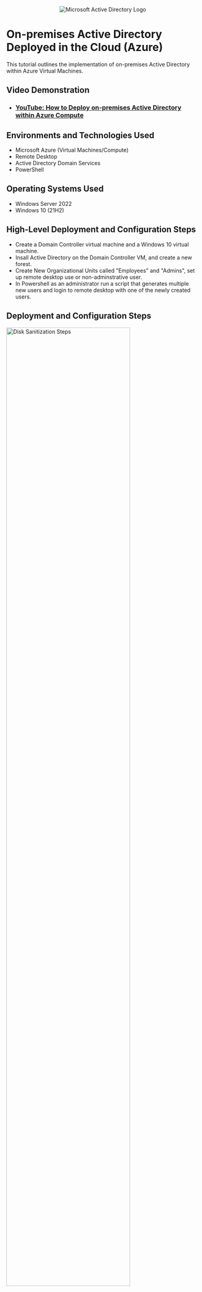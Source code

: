 <p align="center">
<img src="https://i.imgur.com/pU5A58S.png" alt="Microsoft Active Directory Logo"/>
</p>

<h1>On-premises Active Directory Deployed in the Cloud (Azure)</h1>
This tutorial outlines the implementation of on-premises Active Directory within Azure Virtual Machines.<br />


<h2>Video Demonstration</h2>

- ### [YouTube: How to Deploy on-premises Active Directory within Azure Compute](https://www.youtube.com)

<h2>Environments and Technologies Used</h2>

- Microsoft Azure (Virtual Machines/Compute)
- Remote Desktop
- Active Directory Domain Services
- PowerShell

<h2>Operating Systems Used </h2>

- Windows Server 2022
- Windows 10 (21H2)

<h2>High-Level Deployment and Configuration Steps</h2>

- Create a Domain Controller virtual machine and a Windows 10 virtual machine. 
- Insall Active Directory on the Domain Controller VM, and create a new forest.
- Create New Organizational Units called "Employees" and "Admins", set up remote desktop use or non-adminstrative user.
- In Powershell as an administrator run a script that generates multiple new users and login to remote desktop with one of the newly created users. 

<h2>Deployment and Configuration Steps</h2>

<p>
<img src="https://i.imgur.com/GsIvVgR.png" height="80%" width="80%" alt="Disk Sanitization Steps"/>
</p>
<p>
Client-1 VM control panel showing connection to Domain Controller VM after enabling ICMPv4 on the local firewall for the Domain Controller
</p>
<br />

<p>
<img src="https://i.imgur.com/wFoc2MK.png" height="80%" width="80%" alt="Disk Sanitization Steps"/>
</p>
<img src="https://i.imgur.com/Bryvro4.png" height="80%" width="80%" alt="Disk Sanitization Steps"/>
</p>
<img src="https://i.imgur.com/tJ5xfDP.png" height="80%" width="80%" alt="Disk Sanitization Steps"/>
</p>
<p>
Active Directory being installed on Domain Controller, new forest domain being created, and logging back into Domain Controller with new domain. 
</p>
<br />

<p>
<img src="https://i.imgur.com/DJmEXEB.png" height="80%" width="80%" alt="Disk Sanitization Steps"/>
</p>
<p>
Lorem ipsum dolor sit amet, consectetur adipiscing elit, sed do eiusmod tempor incididunt ut labore et dolore magna aliqua. Ut enim ad minim veniam, quis nostrud exercitation ullamco laboris nisi ut aliquip ex ea commodo consequat. Duis aute irure dolor in reprehenderit in voluptate velit esse cillum dolore eu fugiat nulla pariatur.
</p>
<br />
